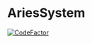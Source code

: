 # AriesSystem
[![CodeFactor](https://www.codefactor.io/repository/github/xnoci/ariessystem/badge/main)](https://www.codefactor.io/repository/github/xnoci/ariessystem/overview/main)
